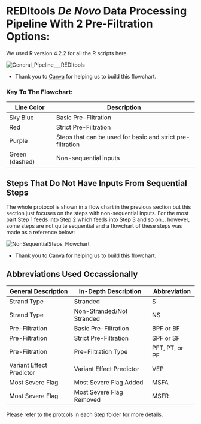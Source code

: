 # REDItools *De Novo* Data Processing Pipeline With 2 Pre-Filtration Options:

We used R version 4.2.2 for all the R scripts here.

![General_Pipeline___REDItools](https://github.com/user-attachments/assets/36426389-5bfb-4bb2-9533-34d0a6d98871)
* Thank you to [Canva](https://www.canva.com) for helping us to build this flowchart.

### **Key To The Flowchart:**

| Line Color             | Description                                        |
|------------------------|----------------------------------------------------|
| Sky Blue               | Basic Pre-Filtration                               |
| Red                    | Strict Pre-Filtration                              |
| Purple                 | Steps that can be used for basic and strict pre-filtration |
| Green (dashed)         | Non-sequential inputs                              |

## Steps That Do Not Have Inputs From Sequential Steps

The whole protocol is shown in a flow chart in the previous section but this section just focuses on the steps with non-sequential inputs. For the most part Step 1 feeds into Step 2 which feeds into Step 3 and so on... however, some steps are not quite sequential and a flowchart of these steps was made as a reference below:

![NonSequentialSteps_Flowchart](https://github.com/user-attachments/assets/2390534c-3317-4886-b8b0-109e909986ab)
* Thank you to [Canva](https://www.canva.com) for helping us to build this flowchart.

## Abbreviations Used Occassionally

| General Description      | In-Depth Description           | Abbreviation       |
|--------------------------|--------------------------------|--------------------|
| Strand Type              | Stranded                       | S                  |
| Strand Type              | Non-Stranded/Not Stranded      | NS                 |
| Pre-Filtration           | Basic Pre-Filtration           | BPF or BF          |
| Pre-Filtration           | Strict Pre-Filtration          | SPF or SF          |
| Pre-Filtration           | Pre-Filtration Type            | PFT, PT, or PF     |
| Variant Effect Predictor | Variant Effect Predictor       | VEP                |
| Most Severe Flag         | Most Severe Flag Added         | MSFA               |
| Most Severe Flag         | Most Severe Flag Removed       | MSFR               |

Please refer to the protcols in each Step folder for more details.
